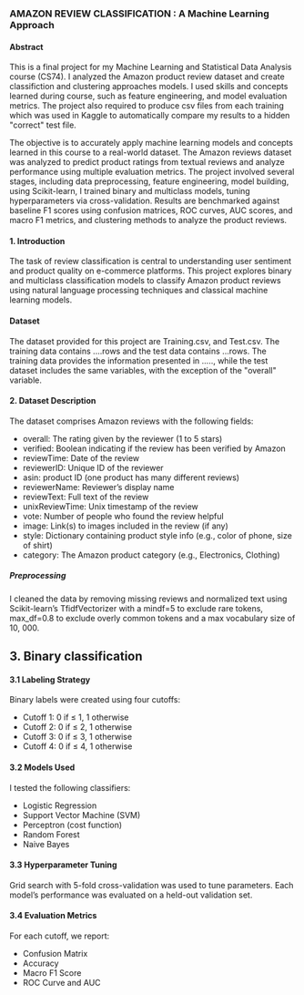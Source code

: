 ### AMAZON REVIEW CLASSIFICATION : A Machine Learning Approach

#### Abstract
This is a final project for my Machine Learning and Statistical Data Analysis course (CS74). I analyzed the Amazon product review dataset and create classifiction and clustering approaches models. I used skills and concepts learned during course, such as feature engineering, and model evaluation metrics. The project also required to produce csv files from each training which was used in Kaggle to automatically compare my results to a hidden "correct" test file.

The objective is to accurately apply machine learning models and concepts learned in this course to a real-world dataset. The Amazon reviews dataset was analyzed to predict product ratings from textual reviews and analyze performance using multiple evaluation metrics. The project involved several stages, including data preprocessing, feature engineering, model building, using Scikit-learn, I trained binary and multiclass models, tuning hyperparameters via cross-validation. Results are benchmarked against baseline F1 scores using confusion matrices, ROC curves, AUC scores, and macro F1 metrics, and clustering methods to analyze the product reviews.

#### 1.  Introduction
The task of review classification is central to understanding user sentiment and product
quality on e-commerce platforms. This project explores binary and multiclass classification
models to classify Amazon product reviews using natural language processing techniques
and classical machine learning models.

#### Dataset
The dataset provided for this project are Training.csv, and Test.csv. The training data contains ....rows and the test data contains ...rows. The training data provides the information presented in ....., while the test dataset includes the same variables, with the exception of the "overall" variable. 

#### 2.  Dataset Description
The dataset comprises Amazon reviews with the following fields:
* overall: The rating given by the reviewer (1 to 5 stars)
* verified: Boolean indicating if the review has been verified by Amazon
* reviewTime: Date of the review
* reviewerID: Unique ID of the reviewer
* asin: product ID (one product has many different reviews)
* reviewerName: Reviewer’s display name
* reviewText: Full text of the review
* unixReviewTime: Unix timestamp of the review
* vote: Number of people who found the review helpful
* image: Link(s) to images included in the review (if any)
* style: Dictionary containing product style info (e.g., color of phone, size of shirt)
* category: The Amazon product category (e.g., Electronics, Clothing)

##### Preprocessing
I cleaned the data by removing missing reviews and normalized text using Scikit-learn’s TfidfVectorizer with a mindf=5 to exclude rare tokens, max_df=0.8 to exclude overly common tokens and a max vocabulary size of 10, 000.

## 3. Binary classification

#### 3.1 Labeling Strategy
Binary labels were created using four cutoffs:
* Cutoff 1: 0 if ≤ 1, 1 otherwise
* Cutoff 2: 0 if ≤ 2, 1 otherwise
* Cutoff 3: 0 if ≤ 3, 1 otherwise
* Cutoff 4: 0 if ≤ 4, 1 otherwise

#### 3.2 Models Used
I tested the following classifiers:
* Logistic Regression
* Support Vector Machine (SVM)
* Perceptron (cost function)
* Random Forest
* Naive Bayes

#### 3.3 Hyperparameter Tuning
Grid search with 5-fold cross-validation was used to tune parameters. Each model’s performance was evaluated on a held-out validation set.

#### 3.4 Evaluation Metrics
For each cutoff, we report:
* Confusion Matrix
* Accuracy
* Macro F1 Score
* ROC Curve and AUC
